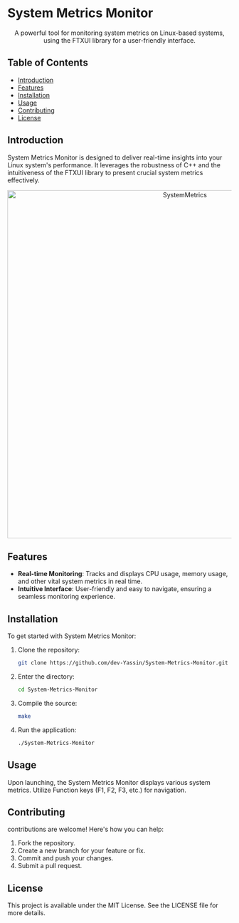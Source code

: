 # System Metrics Monitor

<p align="center">
A powerful tool for monitoring system metrics on Linux-based systems, using the FTXUI library for a user-friendly interface.
</p>

## Table of Contents
- [Introduction](#introduction)
- [Features](#features)
- [Installation](#installation)
- [Usage](#usage)
- [Contributing](#contributing)
- [License](#license)

## Introduction
System Metrics Monitor is designed to deliver real-time insights into your Linux system's performance. It leverages the robustness of C++ and the intuitiveness of the FTXUI library to present crucial system metrics effectively.

<p align="center">
  <img width="782" alt="SystemMetrics" src="https://github.com/Dev-YassineCheracher/SystemMetricsMonitor/assets/128902236/c0daa541-909d-4795-ba8b-065e25810b21">
</p>

## Features
- **Real-time Monitoring**: Tracks and displays CPU usage, memory usage, and other vital system metrics in real time.
- **Intuitive Interface**: User-friendly and easy to navigate, ensuring a seamless monitoring experience.

## Installation
To get started with System Metrics Monitor:
1. Clone the repository:
   ```bash
   git clone https://github.com/dev-Yassin/System-Metrics-Monitor.git
   ```
2. Enter the directory:
   ```bash
   cd System-Metrics-Monitor
   ```
3. Compile the source:
   ```bash
   make
   ```
4. Run the application:
   ```bash
   ./System-Metrics-Monitor
   ```

## Usage
Upon launching, the System Metrics Monitor displays various system metrics. Utilize Function keys (F1, F2, F3, etc.) for navigation.

## Contributing
contributions are welcome! Here's how you can help:
1. Fork the repository.
2. Create a new branch for your feature or fix.
3. Commit and push your changes.
4. Submit a pull request.

## License
This project is available under the MIT License. See the LICENSE file for more details.

